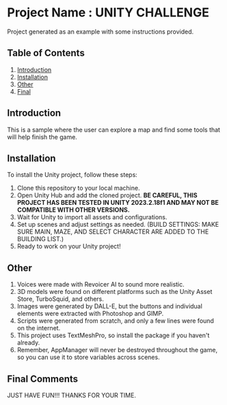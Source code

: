 # Project Name : UNITY CHALLENGE


Project generated as an example with some instructions provided.

## Table of Contents

1. [Introduction](#introduction)
2. [Installation](#installation)
3. [Other](#other)
4. [Final](#final)

## Introduction

This is a sample where the user can explore a map and find some tools that will help finish the game.

## Installation

To install the Unity project, follow these steps:

1. Clone this repository to your local machine.
2. Open Unity Hub and add the cloned project. **BE CAREFUL, THIS PROJECT HAS BEEN TESTED IN UNITY 2023.2.18f1 AND MAY NOT BE COMPATIBLE WITH OTHER VERSIONS.**
3. Wait for Unity to import all assets and configurations.
4. Set up scenes and adjust settings as needed. (BUILD SETTINGS: MAKE SURE MAIN, MAZE, AND SELECT CHARACTER ARE ADDED TO THE BUILDING LIST.)
5. Ready to work on your Unity project!

## Other

1. Voices were made with Revoicer AI to sound more realistic.
2. 3D models were found on different platforms such as the Unity Asset Store, TurboSquid, and others.
3. Images were generated by DALL-E, but the buttons and individual elements were extracted with Photoshop and GIMP.
4. Scripts were generated from scratch, and only a few lines were found on the internet.
5. This project uses TextMeshPro, so install the package if you haven't already.
6. Remember, AppManager will never be destroyed throughout the game, so you can use it to store variables across scenes.

## Final Comments

JUST HAVE FUN!!! THANKS FOR YOUR TIME.


